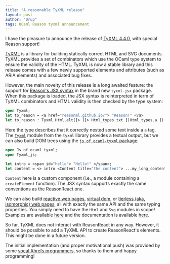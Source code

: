 ```yaml
---
title: "A reasonable TyXML release"
layout: post
author: "Drup"
tags: OCaml Reason tyxml announcement
---
```


I have the pleasure to announce the release of [TyXML 4.4.0](https://github.com/ocsigen/tyxml/releases/tag/4.4.0), with special Reason support!
<!--more-->

[TyXML][] is a library for building statically correct HTML and SVG documents.
TyXML provides a set of combinators which use the OCaml type system
to ensure the validity of the HTML.
TyXML is now a stable library and 
this release comes with a few newly 
supported elements and attributes (such as ARIA elements) and associated bug fixes.

However, the main novelty of this
release is a long awaited feature: the support for [Reason's JSX syntax][JSX] in the brand new `tyxml-jsx` package. When this package is loaded,
the JSX syntax is reinterpreted in term of TyXML combinators and 
HTML validity is then checked by the type system:

```ocaml
open Tyxml;
let to_reason = <a href="reasonml.github.io/"> "Reason!" </a>
let to_reason : Tyxml.Html.elt([> ([> Html_types.txt ])Html_types.a ])
```

Here the type describes that it correctly nested some text inside a `a` tag.
The [`Tyxml`][tyxmlapi] module from the `tyxml` library provides a textual output, but we
can also build DOM trees using the [`js_of_ocaml-tyxml` package][tyxmljsapi]:

```ocaml
open Js_of_ocaml_tyxml;
open Tyxml_js;

let intro = <span id="hello"> "Hello!" </span>;
let content = <> intro <Content title="the content"> ...my_long_content </Content> </>;
```

`Content` here is a custom component (i.e., a module containing a `createElement` function). The JSX syntax supports exactly the same conventions as the ReasonReact one.

We can also build [reactive web pages][tyxmljsrapi], [virtual dom][vdom], or [tierless (aka, isomorphic) web pages][Eliom], all with exactly the same API and the same typing properties. You simply need to have the `Html` and `Svg` modules in scope!
Examples are available [here][examples] and the documentation is available [here][doc].

So far, TyXML does not interact with ReasonReact in any way. However, it should 
be possible to add a TyXML API to create ReasonReact's elements. This might be 
done in a future version.

The initial implementation (and proper motivational push) was provided by
some [vocal Ahrefs programmers](https://github.com/ocsigen/tyxml/pull/247), so thanks to them and happy programming!

[TyXML]: https://github.com/ocsigen/tyxml
[JSX]: https://reasonml.github.io/docs/en/jsx.html
[tyxmlapi]: https://ocsigen.org/tyxml/4.4.0/api/Tyxml
[tyxmljsapi]: https://ocsigen.org/js_of_ocaml/3.5.1/api/js_of_ocaml-tyxml/Js_of_ocaml_tyxml/index.html
[tyxmljsrapi]: https://ocsigen.org/js_of_ocaml/3.5.1/api/js_of_ocaml-tyxml/Js_of_ocaml_tyxml/Tyxml_js/R/index.html

[Eliom]: https://ocsigen.org/eliom/latest/manual/clientserver-html.html
[vdom]: https://github.com/janestreet/virtual_dom

[doc]: https://ocsigen.org/tyxml/4.4.0/manual/jsx
[examples]: https://github.com/ocsigen/tyxml/tree/master/examples
